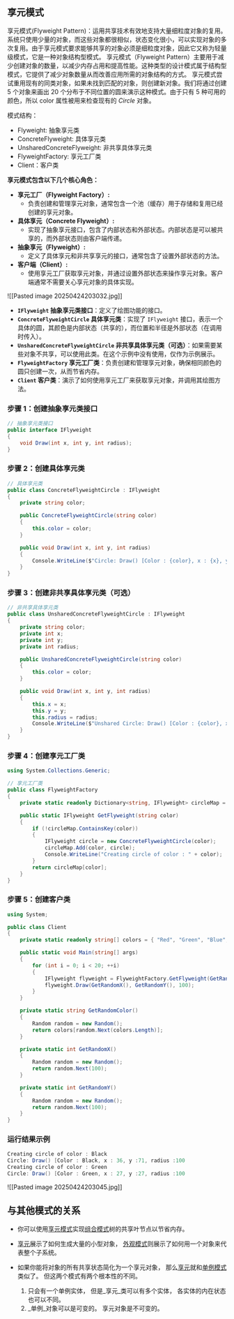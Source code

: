  ## 享元模式
享元模式(Flyweight Pattern)：运用共享技术有效地支持大量细粒度对象的复用。系统只使用少量的对象，而这些对象都很相似，状态变化很小，可以实现对象的多次复用。由于享元模式要求能够共享的对象必须是细粒度对象，因此它又称为轻量级模式，它是一种对象结构型模式。
享元模式（Flyweight Pattern）主要用于减少创建对象的数量，以减少内存占用和提高性能。这种类型的设计模式属于结构型模式，它提供了减少对象数量从而改善应用所需的对象结构的方式。
享元模式尝试重用现有的同类对象，如果未找到匹配的对象，则创建新对象。我们将通过创建 5 个对象来画出 20 个分布于不同位置的圆来演示这种模式。由于只有 5 种可用的颜色，所以 color 属性被用来检查现有的 _Circle_ 对象。

模式结构：
- Flyweight: 抽象享元类
- ConcreteFlyweight: 具体享元类
- UnsharedConcreteFlyweight: 非共享具体享元类
- FlyweightFactory: 享元工厂类
- Client：客户类

**享元模式包含以下几个核心角色：**
- **享元工厂（Flyweight Factory）:**
    - 负责创建和管理享元对象，通常包含一个池（缓存）用于存储和复用已经创建的享元对象。
- **具体享元（Concrete Flyweight）:**
    - 实现了抽象享元接口，包含了内部状态和外部状态。内部状态是可以被共享的，而外部状态则由客户端传递。
- **抽象享元（Flyweight）:**
    - 定义了具体享元和非共享享元的接口，通常包含了设置外部状态的方法。
- **客户端（Client）:**
    - 使用享元工厂获取享元对象，并通过设置外部状态来操作享元对象。客户端通常不需要关心享元对象的具体实现。

![[Pasted image 20250424203032.jpg]]
- **`IFlyweight` 抽象享元类接口**：定义了绘图功能的接口。
- **`ConcreteFlyweightCircle` 具体享元类**：实现了 `IFlyweight` 接口，表示一个具体的圆，其颜色是内部状态（共享的），而位置和半径是外部状态（在调用时传入）。
- **`UnsharedConcreteFlyweightCircle` 非共享具体享元类（可选）**：如果需要某些对象不共享，可以使用此类。在这个示例中没有使用，仅作为示例展示。
- **`FlyweightFactory` 享元工厂类**：负责创建和管理享元对象，确保相同颜色的圆只创建一次，从而节省内存。
- **`Client` 客户类**：演示了如何使用享元工厂来获取享元对象，并调用其绘图方法。

### 步骤 1：创建抽象享元类接口
```csharp
// 抽象享元类接口
public interface IFlyweight
{
    void Draw(int x, int y, int radius);
}
```

### 步骤 2：创建具体享元类
```csharp
// 具体享元类
public class ConcreteFlyweightCircle : IFlyweight
{
    private string color;

    public ConcreteFlyweightCircle(string color)
    {
        this.color = color;
    }

    public void Draw(int x, int y, int radius)
    {
        Console.WriteLine($"Circle: Draw() [Color : {color}, x : {x}, y : {y}, radius : {radius}");
    }
}
```

### 步骤 3：创建非共享具体享元类（可选）
```csharp
// 非共享具体享元类
public class UnsharedConcreteFlyweightCircle : IFlyweight
{
    private string color;
    private int x;
    private int y;
    private int radius;

    public UnsharedConcreteFlyweightCircle(string color)
    {
        this.color = color;
    }

    public void Draw(int x, int y, int radius)
    {
        this.x = x;
        this.y = y;
        this.radius = radius;
        Console.WriteLine($"Unshared Circle: Draw() [Color : {color}, x : {x}, y : {y}, radius : {radius}");
    }
}
```

### 步骤 4：创建享元工厂类
```csharp
using System.Collections.Generic;

// 享元工厂类
public class FlyweightFactory
{
    private static readonly Dictionary<string, IFlyweight> circleMap = new Dictionary<string, IFlyweight>();

    public static IFlyweight GetFlyweight(string color)
    {
        if (!circleMap.ContainsKey(color))
        {
            IFlyweight circle = new ConcreteFlyweightCircle(color);
            circleMap.Add(color, circle);
            Console.WriteLine("Creating circle of color : " + color);
        }
        return circleMap[color];
    }
}
```

### 步骤 5：创建客户类
```csharp
using System;

public class Client
{
    private static readonly string[] colors = { "Red", "Green", "Blue", "White", "Black" };

    public static void Main(string[] args)
    {
        for (int i = 0; i < 20; ++i)
        {
            IFlyweight flyweight = FlyweightFactory.GetFlyweight(GetRandomColor());
            flyweight.Draw(GetRandomX(), GetRandomY(), 100);
        }
    }

    private static string GetRandomColor()
    {
        Random random = new Random();
        return colors[random.Next(colors.Length)];
    }

    private static int GetRandomX()
    {
        Random random = new Random();
        return random.Next(100);
    }

    private static int GetRandomY()
    {
        Random random = new Random();
        return random.Next(100);
    }
}
```

### 运行结果示例
``` cs
Creating circle of color : Black
Circle: Draw() [Color : Black, x : 36, y :71, radius :100
Creating circle of color : Green
Circle: Draw() [Color : Green, x : 27, y :27, radius :100
```


![[Pasted image 20250424203045.jpg]]

## 与其他模式的关系
- 你可以使用[享元模式](https://refactoringguru.cn/design-patterns/flyweight)实现[组合模式](https://refactoringguru.cn/design-patterns/composite)树的共享叶节点以节省内存。
    
- [享元](https://refactoringguru.cn/design-patterns/flyweight)展示了如何生成大量的小型对象， [外观模式](https://refactoringguru.cn/design-patterns/facade)则展示了如何用一个对象来代表整个子系统。
    
- 如果你能将对象的所有共享状态简化为一个享元对象， 那么[享元](https://refactoringguru.cn/design-patterns/flyweight)就和[单例模式](https://refactoringguru.cn/design-patterns/singleton)类似了。 但这两个模式有两个根本性的不同。
    
    1. 只会有一个单例实体， 但是_享元_类可以有多个实体， 各实体的内在状态也可以不同。
    2. _单例_对象可以是可变的。 享元对象是不可变的。